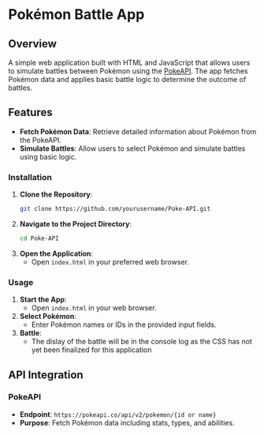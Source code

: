 # Pokémon Battle App

## Overview

A simple web application built with HTML and JavaScript that allows users to simulate battles between Pokémon using the [PokeAPI](https://pokeapi.co/). The app fetches Pokémon data and applies basic battle logic to determine the outcome of battles.

## Features

- **Fetch Pokémon Data**: Retrieve detailed information about Pokémon from the PokeAPI.
- **Simulate Battles**: Allow users to select Pokémon and simulate battles using basic logic.

### Installation

1. **Clone the Repository**:
    ```bash
    git clone https://github.com/yourusername/Poke-API.git
    ```
2. **Navigate to the Project Directory**:
    ```bash
    cd Poke-API
    ```
3. **Open the Application**:
    - Open `index.html` in your preferred web browser.

### Usage

1. **Start the App**:
    - Open `index.html` in your web browser.
2. **Select Pokémon**:
    - Enter Pokémon names or IDs in the provided input fields.
3. **Battle**:
    - The dislay of the battle will be in the console log as the CSS has not yet been finalized for this application


## API Integration

### PokeAPI

- **Endpoint**: `https://pokeapi.co/api/v2/pokemon/{id or name}`
- **Purpose**: Fetch Pokémon data including stats, types, and abilities.
